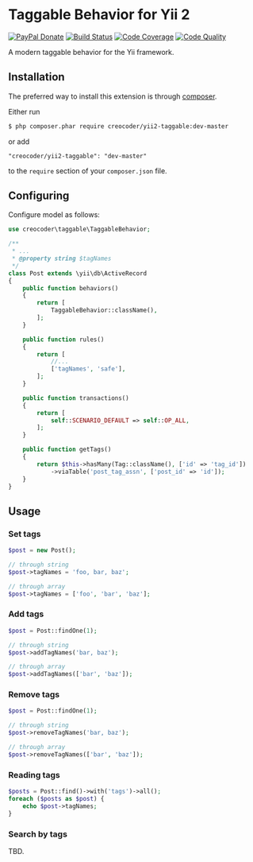 # Taggable Behavior for Yii 2

[![PayPal Donate](https://www.paypalobjects.com/en_US/i/btn/btn_donate_LG.gif)](https://www.paypal.com/cgi-bin/webscr?cmd=_s-xclick&hosted_button_id=HJ6LFVXEX8NDW)
[![Build Status](https://img.shields.io/travis/creocoder/yii2-taggable/master.svg?style=flat-square)](https://travis-ci.org/creocoder/yii2-taggable)
[![Code Coverage](https://img.shields.io/scrutinizer/coverage/g/creocoder/yii2-taggable/master.svg?style=flat-square)](https://scrutinizer-ci.com/g/creocoder/yii2-taggable/?branch=master)
[![Code Quality](https://img.shields.io/scrutinizer/g/creocoder/yii2-taggable/master.svg?style=flat-square)](https://scrutinizer-ci.com/g/creocoder/yii2-taggable/?branch=master)

A modern taggable behavior for the Yii framework.

## Installation

The preferred way to install this extension is through [composer](http://getcomposer.org/download/).

Either run

```bash
$ php composer.phar require creocoder/yii2-taggable:dev-master
```

or add

```
"creocoder/yii2-taggable": "dev-master"
```

to the `require` section of your `composer.json` file.

## Configuring

Configure model as follows:

```php
use creocoder\taggable\TaggableBehavior;

/**
 * ...
 * @property string $tagNames
 */
class Post extends \yii\db\ActiveRecord
{
    public function behaviors()
    {
        return [
            TaggableBehavior::className(),
        ];
    }

    public function rules()
    {
        return [
            //...
            ['tagNames', 'safe'],
        ];
    }

    public function transactions()
    {
        return [
            self::SCENARIO_DEFAULT => self::OP_ALL,
        ];
    }

    public function getTags()
    {
        return $this->hasMany(Tag::className(), ['id' => 'tag_id'])
            ->viaTable('post_tag_assn', ['post_id' => 'id']);
    }
}
```

## Usage

### Set tags

```php
$post = new Post();

// through string
$post->tagNames = 'foo, bar, baz';

// through array
$post->tagNames = ['foo', 'bar', 'baz'];
```

### Add tags

```php
$post = Post::findOne(1);

// through string
$post->addTagNames('bar, baz');

// through array
$post->addTagNames(['bar', 'baz']);
```

### Remove tags

```php
$post = Post::findOne(1);

// through string
$post->removeTagNames('bar, baz');

// through array
$post->removeTagNames(['bar', 'baz']);
```

### Reading tags

```php
$posts = Post::find()->with('tags')->all();
foreach ($posts as $post) {
    echo $post->tagNames;
}
```

### Search by tags

TBD.

